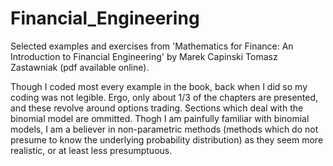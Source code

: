 # Financial_Engineering

Selected examples and exercises from 'Mathematics for Finance: An Introduction to Financial Engineering' by Marek Capinski
Tomasz Zastawniak (pdf available online).

Though I coded most every example in the book, back when I did so my coding was not legible. Ergo, only about 1/3 of the chapters are presented, and these revolve around options trading. Sections which deal with the binomial model are ommitted. Thogh I am painfully familiar with binomial models, I am a believer in non-parametric methods (methods which do not presume to know the underlying probability distribution) as they seem more realistic, or at least less presumptuous.

